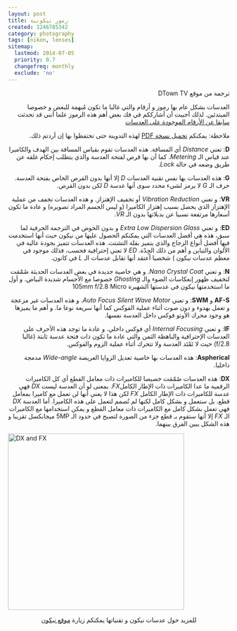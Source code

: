 ```yaml
---
layout: post
title: رموز نيكونية
created: 1246785342
category: photography
tags: [nikon, lenses]
sitemap:
  lastmod: 2014-07-05
  priority: 0.7
  changefreq: monthly
  exclude: 'no'
---
```


<p style="direction:rtl;">ترجمة من موقع DTown TV</p>

<p style="direction:rtl;">العدسات بشكل عام بها رموز و أرقام والتي غالبا ما تكون مُبهمة للبعض و خصوصا المبتدئين. لذلك أحببت أن أشارككم في فك بعض أهم هذه الرموز علما أنني قد تحدثت <a href="{% post_url 2007-04-16-types-of-lenses %}">سابقا عن الأرقام الموجودة على العدسات</a></p>

<p style="direction:rtl;">ملاحظة: يمكنكم <a href="{{ base.url }}/assets/files/Nikon-nikkor-lens-acronym-guide.pdf">تحميل نسخة PDF</a> لهذه التدوينة حتى تحتفظوا بها إن أردتم ذلك.</p>

<p style="direction:rtl;"><strong>D</strong>: تعني <em>Distance</em> أي المسافة. هذه العدسات تقوم بقياس المسافة بين الهدف والكاميرا عند قياس الـ <em>Metering</em>. كما أن بها قرص لفتحة العدسة والذي يتطلب إحكام غلقه عن طريق وضعه في حالة <em>Lock</em>.</p>
<!--break-->

<p style="direction:rtl;"><strong>G</strong>: هذه العدسات بها نفس تقنية العدسات <em>D</em> إلا أنها بدون القرص الخاص بفتحة العدسة. حرف الـ <em>G</em> لا يرمز لشيء محدد سوى أنها عدسة <em>D</em> لكن بدون القرص.</p>
<p style="direction:rtl;"><strong>VR</strong>: و تعني <em>Vibration Reduction</em> أو تخفيف الإهتزاز. و هذه العدسات تخفف من عملية الإهتزاز الذي يحصل بسبب إهتزاز الكاميرا (و ليس الجسم المراد تصويره) و عادة ما تكون أسعارها مرتفعة نسبيا عن بديلاتها بدون الـ <em>VR</em>.</p>
<p style="direction:rtl;"><strong>ED</strong>: و تعني <em>Extra Low Dispersion Glass</em> و بدون الخوض في الترجمة الحرفية لما سبق، هذه هي أفضل العدسات التي يمكنكم الحصول عليها من نيكون حيث أنها استخدمت فيها أفضل أنواع الزجاج والذي يتميز بقلة التشتت. هذه العدسات تتميز بجودة عالية في الألوان والتباين و أهم من ذلك الحٍدّة. <em>ED</em> لا تعني إحترافية فحسب، فذلك موجود في معظم عدسات نيكون ) شخصيا أعتقد أنها تقابل عدسات الـ <em>L</em> في كانون.</p>
<p style="direction:rtl;"><strong>N</strong>: و تعني <em>Nano Crystal Coat</em>. و هي خاصية جديدة في بعض العدسات الحديثة صُمّمَت لتخفيف ظهور إنعكاسات الضوء والـ <em>Ghosting</em> خصوصا مع الأجسام شديدة البياض. و أول ما استخدمتها نيكون في عدستها الشهيرة 105mm f/2.8 Micro</p>
<p style="direction:rtl;"><strong>AF-S</strong> و <strong>SWM</strong>: و تعني <em>Auto Focus Silent Wave Motor</em>. و هذه العدسات غير مزعجة و تعمل بهدوء و دون صوت أثناء عملية الفوكس كما أنها سريعة نوعا ما. و أهم ما يميزها هو وجود محرك الأوتو فوكس داخل العدسة نفسها.</p>
<p style="direction:rtl;"><strong>IF</strong>: و تعني <em>Internal Focusing</em> أي فوكس داخلي. و عادة ما توجد هذه الأحرف على العدسات الإحترافية والباهظة الثمن والتي عادة ما تكون ذات فتحة عدسة ثابتة (غالبا f/2.8) حيث لا تَمْتَد العدسة ولا تتحرك أثناء عملية الزوم والفوكس.</p>
<p style="direction:rtl;"><strong>Aspherical</strong>: هذه العدسات بها خاصية تعديل الزوايا العريضة <em>Wide-angle</em> مدمجة داخليا.</p>
<p style="direction:rtl;"><strong>DX</strong>: هذه العدسات صُمّمَت خصيصا للكاميرات ذات معامل القطع أي كل الكاميرات الرقمية ما عدا الكاميرات ذات الإطار الكامل<em>FX</em>. بمعنى لو أن العدسة ليست <em>DX</em> فهي عدسة للكاميرات ذات الإطار الكامل <em>FX</em> لكن هذا لا يعني أنها لن تعمل مع كاميرا بمعامل قطع. بل ستعمل و بشكل كامل لكنها لم تُصمم لتعمل على هذه الكاميرا. أما العدسة <em>DX</em> فهي تعمل بشكل كامل مع الكاميرات ذات معامل القطع و يمكن استخدامها مع الكاميرات الـ <em>FX</em> إلا أنها ستقوم بـ قطع جزء من الصورة لتصبح في حدود الـ 5MP ميجابكسل تقريبا و هذه الشكل يبين الفرق بينهما.</p>	
<img src="http://yousef.raffah.com/uploads/dx_fx.jpg" alt="DX and FX" width="400px" style="margin:0 auto;" />

<p dir="rtl" style="text-align: center;">للمزيد حول عدسات نيكون و تقنياتها يمكنكم زيارة <a href="http://www.nikonimaging.com">موقع نيكون</a></p>
